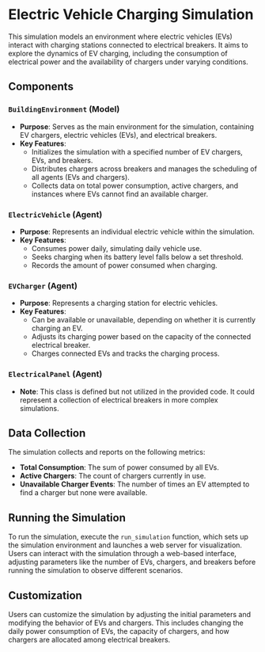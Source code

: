 # Electric Vehicle Charging Simulation

This simulation models an environment where electric vehicles (EVs) interact with charging stations connected to electrical breakers. It aims to explore the dynamics of EV charging, including the consumption of electrical power and the availability of chargers under varying conditions.

## Components

### `BuildingEnvironment` (Model)

- **Purpose**: Serves as the main environment for the simulation, containing EV chargers, electric vehicles (EVs), and electrical breakers.
- **Key Features**:
  - Initializes the simulation with a specified number of EV chargers, EVs, and breakers.
  - Distributes chargers across breakers and manages the scheduling of all agents (EVs and chargers).
  - Collects data on total power consumption, active chargers, and instances where EVs cannot find an available charger.

### `ElectricVehicle` (Agent)

- **Purpose**: Represents an individual electric vehicle within the simulation.
- **Key Features**:
  - Consumes power daily, simulating daily vehicle use.
  - Seeks charging when its battery level falls below a set threshold.
  - Records the amount of power consumed when charging.

### `EVCharger` (Agent)

- **Purpose**: Represents a charging station for electric vehicles.
- **Key Features**:
  - Can be available or unavailable, depending on whether it is currently charging an EV.
  - Adjusts its charging power based on the capacity of the connected electrical breaker.
  - Charges connected EVs and tracks the charging process.

### `ElectricalPanel` (Agent)

- **Note**: This class is defined but not utilized in the provided code. It could represent a collection of electrical breakers in more complex simulations.

## Data Collection

The simulation collects and reports on the following metrics:
- **Total Consumption**: The sum of power consumed by all EVs.
- **Active Chargers**: The count of chargers currently in use.
- **Unavailable Charger Events**: The number of times an EV attempted to find a charger but none were available.

## Running the Simulation

To run the simulation, execute the `run_simulation` function, which sets up the simulation environment and launches a web server for visualization. Users can interact with the simulation through a web-based interface, adjusting parameters like the number of EVs, chargers, and breakers before running the simulation to observe different scenarios.

## Customization

Users can customize the simulation by adjusting the initial parameters and modifying the behavior of EVs and chargers. This includes changing the daily power consumption of EVs, the capacity of chargers, and how chargers are allocated among electrical breakers.
